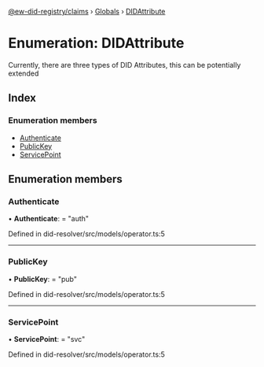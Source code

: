 [@ew-did-registry/claims](../README.md) › [Globals](../globals.md) › [DIDAttribute](didattribute.md)

# Enumeration: DIDAttribute

Currently, there are three types of DID Attributes, this can be potentially extended

## Index

### Enumeration members

* [Authenticate](didattribute.md#authenticate)
* [PublicKey](didattribute.md#publickey)
* [ServicePoint](didattribute.md#servicepoint)

## Enumeration members

###  Authenticate

• **Authenticate**: = "auth"

Defined in did-resolver/src/models/operator.ts:5

___

###  PublicKey

• **PublicKey**: = "pub"

Defined in did-resolver/src/models/operator.ts:5

___

###  ServicePoint

• **ServicePoint**: = "svc"

Defined in did-resolver/src/models/operator.ts:5
